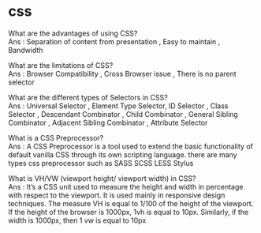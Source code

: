 # css

What are the advantages of using CSS?<br>
Ans : Separation of content from presentation , Easy to maintain , Bandwidth

What are the limitations of CSS?<br>
Ans : Browser Compatibility , Cross Browser issue , There is no parent selector

What are the different types of Selectors in CSS?<br>
Ans : Universal Selector , Element Type Selector, ID Selector , Class Selector , Descendant Combinator , Child Combinator , General Sibling Combinator , Adjacent Sibling Combinator , Attribute Selector

What is a CSS Preprocessor?<br>
Ans : A CSS Preprocessor is a tool used to extend the basic functionality of default vanilla CSS through its own scripting language.
there are many types css preprocessor such as SASS SCSS LESS Stylus

What is VH/VW (viewport height/ viewport width) in CSS?<br>
Ans : It’s a CSS unit used to measure the height and width in percentage with respect to the viewport. It is used mainly in responsive design techniques. The measure VH is equal to 1/100 of the height of the viewport. If the height of the browser is 1000px, 1vh is equal to 10px. Similarly, if the width is 1000px, then 1 vw is equal to 10px
